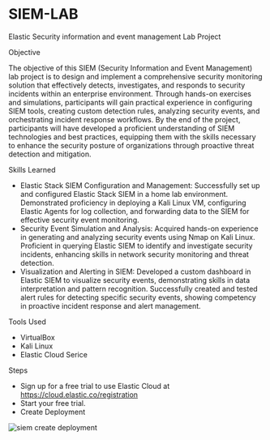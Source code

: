 # SIEM-LAB
Elastic Security information and event management Lab Project 

Objective

The objective of this SIEM (Security Information and Event Management) lab project is to design and implement a comprehensive security monitoring solution that effectively detects, investigates, and responds to security incidents within an enterprise environment. Through hands-on exercises and simulations, participants will gain practical experience in configuring SIEM tools, creating custom detection rules, analyzing security events, and orchestrating incident response workflows. By the end of the project, participants will have developed a proficient understanding of SIEM technologies and best practices, equipping them with the skills necessary to enhance the security posture of organizations through proactive threat detection and mitigation.

Skills Learned 

 - Elastic Stack SIEM Configuration and Management: Successfully set up and configured Elastic Stack SIEM in a home lab environment. Demonstrated proficiency in deploying a Kali Linux VM, configuring Elastic Agents for log collection, and forwarding data to the SIEM for effective security event monitoring.
 - Security Event Simulation and Analysis: Acquired hands-on experience in generating and analyzing security events using Nmap on Kali Linux. Proficient in querying Elastic SIEM to identify and investigate security incidents, enhancing skills in network security monitoring and threat detection.
 - Visualization and Alerting in SIEM: Developed a custom dashboard in Elastic SIEM to visualize security events, demonstrating skills in data interpretation and pattern recognition. Successfully created and tested alert rules for detecting specific security events, showing competency in proactive incident response and alert management.

Tools Used

 - VirtualBox
 - Kali Linux
 - Elastic Cloud Serice
   
Steps

 - Sign up for a free trial to use Elastic Cloud at https://cloud.elastic.co/registration
 - Start your free trial.
 - Create Deployment

![siem create deployment ](https://github.com/Neofetcher/SIEM-LAB/assets/166114015/4f4129b9-fa38-4cbe-a560-d71fd83c478f)
   
